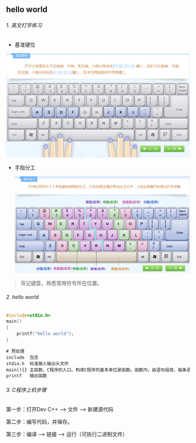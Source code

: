 ## hello world

###### 1. 英文打字练习

- 基准键位

<img src=".\images\打字" alt="img" style="zoom:80%;" />

- 手指分工

  <img src=".\images\手指分工" alt="img" style="zoom:80%;" />

> 背记键盘，熟悉常用符号所在位置。



###### 2. hello world

```c
#include<stdio.h>
main()
{
    printf("hello world");
}
```

```tex
# 预处理
include  包含
stdio.h  标准输入输出头文件
main(){} 主函数，C程序的入口。构成C程序的基本单位是函数。函数内，由语句组成，每条语句分号结束。
printf   输出函数
```

###### 3. C程序上机步骤

第一步：打开Dev C++  -->  文件  -->  新建源代码 

第二步：编写代码，并保存。

第三步：编译  -->  链接  -->  运行（可执行二进制文件） 

